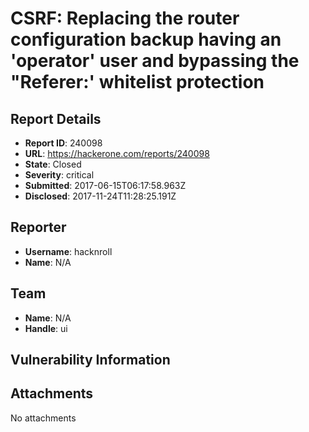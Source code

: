 # CSRF: Replacing the router configuration backup having an 'operator' user and bypassing the "Referer:' whitelist protection

## Report Details
- **Report ID**: 240098
- **URL**: https://hackerone.com/reports/240098
- **State**: Closed
- **Severity**: critical
- **Submitted**: 2017-06-15T06:17:58.963Z
- **Disclosed**: 2017-11-24T11:28:25.191Z

## Reporter
- **Username**: hacknroll
- **Name**: N/A

## Team
- **Name**: N/A
- **Handle**: ui

## Vulnerability Information


## Attachments
No attachments
